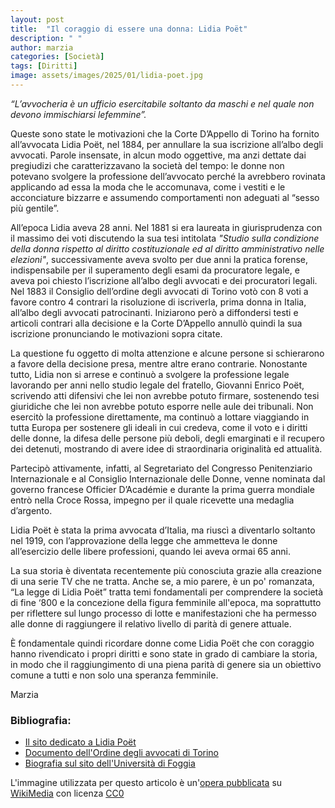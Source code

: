 ```yaml
---
layout: post
title:  "Il coraggio di essere una donna: Lidia Poët"
description: " "
author: marzia
categories: [Società]
tags: [Diritti]
image: assets/images/2025/01/lidia-poet.jpg
---
```

*“L’avvocheria è un ufficio esercitabile soltanto da maschi e nel quale non devono immischiarsi lefemmine”.*

Queste sono state le motivazioni che la Corte D’Appello di Torino ha fornito all’avvocata Lidia Poët, nel 1884, per annullare la sua iscrizione all’albo degli avvocati. Parole insensate, in alcun modo oggettive, ma anzi dettate dai pregiudizi che caratterizzavano la società del tempo: le donne non potevano svolgere la professione dell’avvocato perché la avrebbero rovinata applicando ad essa la moda che le accomunava, come i vestiti e le acconciature bizzarre e assumendo comportamenti non adeguati al “sesso più gentile”.

All’epoca Lidia aveva 28 anni. Nel 1881 si era laureata in giurisprudenza con il massimo dei voti discutendo la sua tesi intitolata *"Studio sulla condizione della donna rispetto al diritto costituzionale ed al diritto amministrativo nelle elezioni"*, successivamente aveva svolto per due anni la pratica forense, indispensabile per il superamento degli esami da procuratore legale, e aveva poi chiesto l’iscrizione all’albo degli avvocati e dei procuratori legali. Nel 1883 il Consiglio dell’ordine degli avvocati di Torino votò con 8 voti a favore contro 4 contrari la risoluzione di iscriverla, prima donna in Italia, all’albo degli avvocati patrocinanti. Iniziarono però a diffondersi testi e articoli contrari alla decisione e la Corte D’Appello annullò quindi la sua iscrizione pronunciando le motivazioni sopra citate.

La questione fu oggetto di molta attenzione e alcune persone si schierarono a favore della decisione presa, mentre altre erano contrarie. Nonostante tutto, Lidia non si arrese e continuò a svolgere la professione legale lavorando per anni nello studio legale del fratello, Giovanni Enrico Poët, scrivendo atti difensivi che lei non avrebbe potuto firmare, sostenendo tesi giuridiche che lei non avrebbe potuto esporre nelle aule dei tribunali. Non esercitò la professione direttamente, ma continuò a lottare viaggiando in tutta Europa per sostenere gli ideali in cui credeva, come il voto e i diritti delle donne, la difesa delle persone più deboli, degli emarginati e il recupero dei detenuti, mostrando di avere idee di straordinaria originalità ed attualità.

Partecipò attivamente, infatti, al Segretariato del Congresso Penitenziario Internazionale e al Consiglio Internazionale delle Donne, venne nominata dal governo francese Officier D’Académie e durante la prima guerra mondiale entrò nella Croce Rossa, impegno per il quale ricevette una medaglia d’argento.

Lidia Poët è stata la prima avvocata d’Italia, ma riuscì a diventarlo soltanto nel 1919, con l’approvazione della legge che ammetteva le donne all’esercizio delle libere professioni, quando lei aveva ormai 65 anni.

La sua storia è diventata recentemente più conosciuta grazie alla creazione di una serie TV che ne tratta. Anche se, a mio parere, è un po' romanzata, “La legge di Lidia Poët” tratta temi fondamentali per comprendere la società di fine ‘800 e la concezione della figura femminile all'epoca, ma soprattutto per riflettere sul lungo processo di lotte e manifestazioni che ha permesso alle donne di raggiungere il relativo livello di parità di genere attuale.

È fondamentale quindi ricordare donne come Lidia Poët che con coraggio hanno rivendicato i propri diritti e sono state in grado di cambiare la storia, in modo che il raggiungimento di una piena parità di genere sia un obiettivo comune a tutti e non solo una speranza femminile.

Marzia

### Bibliografia:

- [Il sito dedicato a Lidia Poët](https://www.lidiapoet.it/)
- [Documento dell'Ordine degli avvocati di Torino](https://www.ordineavvocatitorino.it/sites/default/files/documents/CPO/LIDIA%20POET%20La%20prima%20avvocata%20in%20Italia%20di%20Assunta%20Confente.pdf)
- [Biografia sul sito dell'Università di Foggia](https://www.unifg.it/it/ateneo/salute-sicurezza-benessere/parita/womeninscience/lidia-poet)



L'immagine utilizzata per questo articolo è un'[opera pubblicata](https://en.wikipedia.org/wiki/Lidia_Po%C3%ABt#/media/File:Lidia-po%C3%ABt.jpg) su [WikiMedia](https://commons.wikimedia.org/) con licenza [CC0](https://creativecommons.org/publicdomain/zero/1.0/deed.it)